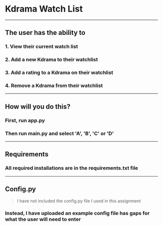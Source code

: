 # Kdrama Watch List 

***

## The user has the ability to 
### 1. View their current watch list
### 2. Add a new Kdrama to their watchlist
### 3. Add a rating to a Kdrama on their watchlist
### 4. Remove a Kdrama from their watchlist

***
## How will you do this?
### First, run app.py 
### Then run main.py and select 'A', 'B', 'C' or 'D' 

*** 
## Requirements 
### All required installations are in the requirements.txt file 

***
## Config.py

> I have not included the config.py file I used in this assignment 

### Instead, I have uploaded an example config file has gaps for what the user will need to enter 


